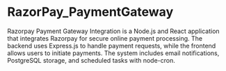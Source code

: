 # RazorPay_PaymentGateway
Razorpay Payment Gateway Integration is a Node.js and React application that integrates Razorpay for secure online payment processing. The backend uses Express.js to handle payment requests, while the frontend allows users to initiate payments. The system includes email notifications, PostgreSQL storage, and scheduled tasks with node-cron.
